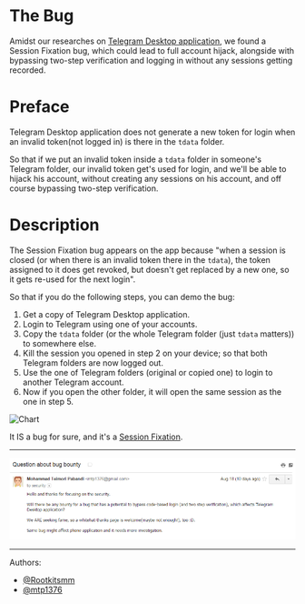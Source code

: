 # The Bug
Amidst our researches on [Telegram Desktop application](https://github.com/telegramdesktop/tdesktop), we found a Session Fixation bug, which could lead to full account hijack, alongside with bypassing two-step verification and logging in without any sessions getting recorded.

# Preface
Telegram Desktop application does not generate a new token for login when an invalid token(not logged in) is there in the `tdata` folder.

So that if we put an invalid token inside a `tdata` folder in someone's Telegram folder, our invalid token get's used for login, and we'll be able to hijack his account, without creating any sessions on his account, and off course bypassing two-step verification.

# Description
The Session Fixation bug appears on the app because "when a session is closed (or when there is an invalid token there in the `tdata`), the token assigned to it does get revoked, but doesn't get replaced by a new one, so it gets re-used for the next login".

So that if you do the following steps, you can demo the bug:

1. Get a copy of Telegram Desktop application.
2. Login to Telegram using one of your accounts.
3. Copy the `tdata` folder (or the whole Telegram folder (just `tdata` matters)) to somewhere else.
4. Kill the session you opened in step 2 on your device; so that both Telegram folders are now logged out.
5. Use the one of Telegram folders (original or copied one) to login to another Telegram account.
6. Now if you open the other folder, it will open the same session as the one in step 5.

![Chart](https://raw.githubusercontent.com/sinabakh/tgBug/master/Chart.png "The Bug's chart")

It IS a bug for sure, and it's a [Session Fixation](https://www.owasp.org/index.php/Session_fixation).
___
![Email](https://raw.githubusercontent.com/mtp1376/tgBug/master/BB.png "Our mail to Security at Telegram")
___
Authors:
* [@Rootkitsmm](https://github.com/Rootkitsmm)
* [@mtp1376](https://github.com/mtp1376)
